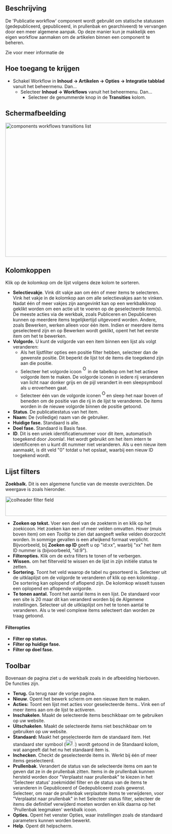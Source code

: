 <!-- Filename: Help4.x:Transitions_List:_Basic_Workflow / Display title: Transities lijst: Basis workflow -->

## Beschrijving

De 'Publicatie workflow' component wordt gebruikt om statische statussen
(gedepubliceerd, gepubliceerd, in prullenbak en gearchiveerd) te
vervangen door een meer algemene aanpak. Op deze manier kun je makkelijk
een eigen workflow aanmaken om de artikelen binnen een component te
beheren.

Zie voor meer informatie de

## Hoe toegang te krijgen

- Schakel Workflow in
  **Inhoud → Artikelen → Opties → Integratie tabblad**
  vanuit het beheermenu. Dan...
  - Selecteer **Inhoud → Workflows** vanuit het beheermenu. Dan...
    - Selecteer de genummerde knop in de **Transities** kolom.

## Schermafbeelding

<img
src="https://docs.joomla.org/images/thumb/4/45/Help-4x-components-workflows-transitions-list-nl.png/800px-Help-4x-components-workflows-transitions-list-nl.png"
decoding="async"
srcset="https://docs.joomla.org/images/thumb/4/45/Help-4x-components-workflows-transitions-list-nl.png/1200px-Help-4x-components-workflows-transitions-list-nl.png 1.5x, https://docs.joomla.org/images/4/45/Help-4x-components-workflows-transitions-list-nl.png 2x"
data-file-width="1216" data-file-height="637" width="800" height="419"
alt="components workflows transitions list" />

## Kolomkoppen

Klik op de kolomkop om de lijst volgens deze kolom te sorteren.

- **Selectievakje**. Vink dit vakje aan om één of meer items te
  selecteren. Vink het vakje in de kolomkop aan om alle selectievakjes
  aan te vinken. Nadat één of meer vakjes zijn aangevinkt kan op een
  werkbalkknop geklikt worden om een actie uit te voeren op de
  geselecteerde item(s). De meeste acties via de werkbak, zoals
  Publiceren en Depubliceren kunnen op meerdere items tegelijkertijd
  uitgevoerd worden. Andere, zoals Bewerken, werken alleen voor één
  item. Indien er meerdere items geselecteerd zijn en op Bewerken wordt
  geklikt, opent het het eerste item om het te bewerken.
- **Volgorde.** U kunt de volgorde van een item binnen een lijst als
  volgt veranderen:
  - Als het lijstfilter opties een positie filter hebben, selecteer dan
    de gewenste positie. Dit beperkt de lijst tot de items die toegekend
    zijn aan die positie.
  - Selecteer het volgorde icoon <img
    src="https://docs.joomla.org/images/e/ee/Help30-Ordering-colheader-icon.png"
    decoding="async" data-file-width="12" data-file-height="23" width="12"
    height="23" alt="Ordering column header icon" /> in de
    tabelkop om het het actieve volgorde item te maken. De volgorde
    iconen in iedere rij veranderen van licht naar donker grijs en de
    pijl verandert in een sleepsymbool als u eroverheen gaat.
  - Selecteer één van de volgorde iconen <img
    src="https://docs.joomla.org/images/8/87/Help30-Ordering-colheader-grab-bar-icon.png"
    decoding="async" data-file-width="10" data-file-height="21" width="10"
    height="21" alt="Ordering drag icon" /> en
    sleep het naar boven of beneden om de positie van die rij in de
    lijst te veranderen. De items worden in de nieuwe volgorde binnen de
    positie getoond.
- **Status**. De publicatiestatus van het item.
- **Naam:** De (volledige) naam van de gebruiker.
- **Huidige fase.** Standaard is alle.
- **Doel fase.** Standaard is Basis fase.
- **ID**. Dit is een uniek identificatienummer voor dit item,
  automatisch toegekend door Joomla!. Het wordt gebruikt om het item
  intern te identificeren en u kunt dit nummer niet veranderen. Als u
  een nieuw item aanmaakt, is dit veld "0" totdat u het opslaat, waarbij
  een nieuw ID toegekend wordt.

## Lijst filters

**Zoekbalk.** Dit is een algemene functie van de meeste overzichten. De
weergave is zoals hieronder.

<img
src="https://docs.joomla.org/images/8/88/Help-4x-colheader-filter-field-nl.png"
decoding="async" data-file-width="848" data-file-height="61" width="848"
height="61" alt="colheader filter field" />

- **Zoeken op tekst.** Voer een deel van de zoekterm in en klik op het
  zoekicoon. Het zoeken kan een of meer velden omvatten. *Hover* (muis
  boven item) om een *Tooltip* te zien dat aangeeft welke velden
  doorzocht worden. In sommige gevallen is een afwijkend formaat
  verplicht. Bijvoorbeeld, bij **Zoeken op ID** geeft u op "id:xx",
  waarbij "xx" het item ID nummer is (bijvoorbeeld, "id:9").
- **Filteropties.** Klik om de extra filters te tonen of te verbergen.
- **Wissen.** om het filterveld te wissen en de lijst in zijn initiële
  status te zetten.
- **Sortering.** Toont het veld waarop de tabel nu gesorteerd is.
  Selecteer uit de uitklaplijst om de volgorde te veranderen of klik op
  een kolomkop . De sortering kan oplopend of aflopend zijn. De kolomkop
  wisselt tussen een oplopend en aflopende volgorde.
- **Te tonen aantal.** Toont het aantal items in een lijst. De standaard
  voor een site is 20 maar dit kan veranderd worden bij de Algemene
  instellingen. Selecteer uit de uitklaplijst om het te tonen aantal te
  veranderen. Als u te veel complexe items selecteert dan worden ze
  traag getoond.

#### Filteropties

- **Filter op status.**
- **Filter op huidige fase.**
- **Filter op doel fase.**

## Toolbar

Bovenaan de pagina ziet u de werkbalk zoals in de afbeelding hierboven.
De functies zijn.

- **Terug.** Ga terug naar de vorige pagina.
- **Nieuw**. Opent het bewerk scherm om een nieuwe item te maken.
- **Acties:** Toont een lijst met acties voor geselecteerde items.. Vink
  een of meer items aan om de lijst te activeren.
- **Inschakelen**. Maakt de selecteerde items beschikbaar om te
  gebruiken op uw website.
- **Uitschakelen**. Maakt de selecteerde items niet beschikbaar om te
  gebruiken op uw website.
- **Standaard:** Maakt het geselecteerde item de standaard item. Het
  standaard ster symbool
  (<img src="https://docs.joomla.org/images/7/7e/Icon-16-default.png"
  decoding="async" data-file-width="30" data-file-height="20" width="30"
  height="20" alt="Icon 16 default.png" />) wordt getoond in de
  Standaard kolom, wat aangeeft dat het nu het standaard item is.
- **Inchecken**. Checkt de geselecteerde items in. Werkt bij één of meer
  items geselecteerd.
- **Prullenbak**. Verandert de status van de selecteerde items om aan te
  geven dat ze in de prullenbak zitten. Items in de prullenbak kunnen
  hersteld worden door "Verplaatst naar prullenbak" te kiezen in het
  'Selecteer status' zoekmiddel filter en de status van de items te
  veranderen in Gepubliceerd of Gedepubliceerd zoals gewenst. Selecteer,
  om naar de prullenbak verplaatste items te verwijderen, voor
  "Verplaatst naar prullenbak" in het Selecteer status filter, selecteer
  de items die definitief verwijderd moeten worden en klik daarna op het
  'Prullenbak leegmaken' werkbalk icoon.
- **Opties.** Opent het venster Opties, waar instellingen zoals de
  standaard parameters kunnen worden bewerkt.
- **Help**. Opent dit helpscherm.
